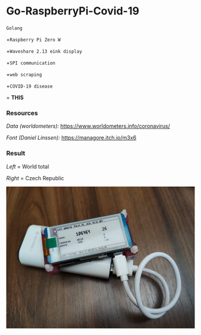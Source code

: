 # Go-RaspberryPi-Covid-19
`Golang`

+`Raspberry Pi Zero W`

+`Waveshare 2.13 eink display`

+`SPI communication`

+`web scraping`

+`COVID-19 disease`

= **THIS**

### Resources
*Data (worldometers):* https://www.worldometers.info/coronavirus/

*Font (Daniel Linssen):* https://managore.itch.io/m3x6

### Result

*Left* = World total

*Right* = Czech Republic

![Resutt](./result.jpg)
